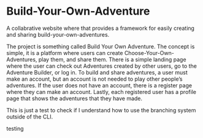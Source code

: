 # Build-Your-Own-Adventure
A collabrative website where that provides a framework for easily creating and sharing build-your-own-adventures. 

The project is something called Build Your Own Adventure. The concept is simple, it is a platform where users can create Choose-Your-Own-Adventures, play them, and share them. There is a simple landing page where the user can check out Adventures created by other users, go to the Adventure Builder, or log in. To build and share adventures, a user must make an account, but an account is not needed to play other people’s adventures. If the user does not have an account, there is a register page where they can make an account. Lastly, each registered user has a profile page that shows the adventures that they have made.


This is just a test to check if I understand how to use the branching system outside of the CLI.

testing